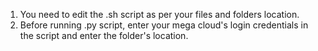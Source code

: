 1. You need to edit the .sh script as per your files and folders location.
2. Before running .py script, enter your mega cloud's login credentials in the script and enter the folder's location.
